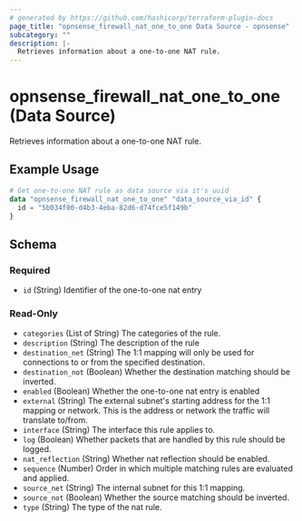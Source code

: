 ```yaml
---
# generated by https://github.com/hashicorp/terraform-plugin-docs
page_title: "opnsense_firewall_nat_one_to_one Data Source - opnsense"
subcategory: ""
description: |-
  Retrieves information about a one-to-one NAT rule.
---
```


# opnsense_firewall_nat_one_to_one (Data Source)

Retrieves information about a one-to-one NAT rule.

## Example Usage

```terraform
# Get one-to-one NAT rule as data source via it's uuid
data "opnsense_firewall_nat_one_to_one" "data_source_via_id" {
  id = "5b034f00-d4b3-4eba-82d6-d74fce5f149b"
}
```

<!-- schema generated by tfplugindocs -->

## Schema

### Required

- `id` (String) Identifier of the one-to-one nat entry

### Read-Only

- `categories` (List of String) The categories of the rule.
- `description` (String) The description of the rule
- `destination_net` (String) The 1:1 mapping will only be used for connections to or from the specified destination.
- `destination_not` (Boolean) Whether the destination matching should be inverted.
- `enabled` (Boolean) Whether the one-to-one nat entry is enabled
- `external` (String) The external subnet's starting address for the 1:1 mapping or network. This is the address or network the traffic will translate to/from.
- `interface` (String) The interface this rule applies to.
- `log` (Boolean) Whether packets that are handled by this rule should be logged.
- `nat_reflection` (String) Whether nat reflection should be enabled.
- `sequence` (Number) Order in which multiple matching rules are evaluated and applied.
- `source_net` (String) The internal subnet for this 1:1 mapping.
- `source_not` (Boolean) Whether the source matching should be inverted.
- `type` (String) The type of the nat rule.
